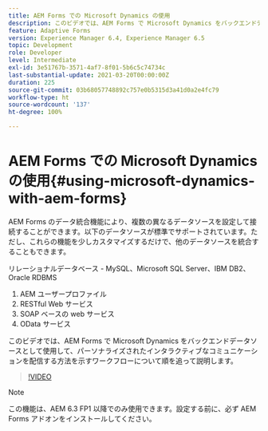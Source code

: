 ```yaml
---
title: AEM Forms での Microsoft Dynamics の使用
description: このビデオでは、AEM Forms で Microsoft Dynamics をバックエンドデータソースとして使用して、パーソナライズされたインタラクティブなコミュニケーションを配信する方法を示すワークフローについて順を追って説明します。
feature: Adaptive Forms
version: Experience Manager 6.4, Experience Manager 6.5
topic: Development
role: Developer
level: Intermediate
exl-id: 3e51767b-3571-4af7-8f01-5b6c5c74734c
last-substantial-update: 2021-03-20T00:00:00Z
duration: 225
source-git-commit: 03b68057748892c757e0b5315d3a41d0a2e4fc79
workflow-type: ht
source-wordcount: '137'
ht-degree: 100%

---
```


# AEM Forms での Microsoft Dynamics の使用{#using-microsoft-dynamics-with-aem-forms}

AEM Forms のデータ統合機能により、複数の異なるデータソースを設定して接続することができます。以下のデータソースが標準でサポートされています。ただし、これらの機能を少しカスタマイズするだけで、他のデータソースを統合することもできます。

リレーショナルデータベース - MySQL、Microsoft SQL Server、IBM DB2、Oracle RDBMS
1. AEM ユーザープロファイル
1. RESTful Web サービス
1. SOAP ベースの web サービス
1. OData サービス

このビデオでは、AEM Forms で Microsoft Dynamics をバックエンドデータソースとして使用して、パーソナライズされたインタラクティブなコミュニケーションを配信する方法を示すワークフローについて順を追って説明します。

>[!VIDEO](https://video.tv.adobe.com/v/20971?quality=12&learn=on)

>[!NOTE]
>
>この機能は、AEM 6.3 FP1 以降でのみ使用できます。設定する前に、必ず AEM Forms アドオンをインストールしてください。
